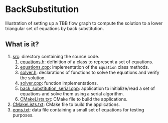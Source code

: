 # BackSubstitution

Illustration of setting up a TBB flow graph to compute the solution to a lower
triangular set of equations by back substitution.

## What is it?

1. [src](src): directory containing the source code.
   1. [equations.h](src/equations.h): definition of a class to represent a set of equations.
   1. [equations.cpp](src/equations.cpp): implementation of the `Equation` class methods.
   1. [solver.h](src/solver.h): declarations of functions to solve the equations and
      verify the solution.
   1. [solver.cpp](src/solver.cpp): function implementations.
   1. [back_substitution_serial.cpp](src/back_substitution_serial.cpp): application to initialize/read
      a set of equations and solve them using a serial algorithm.
   1. [CMakeLists.txt](CMakeLists.txt): CMake file to build the  applications.
1. [CMakeLists.txt](CMakeLists.txt): CMake file to build the  applications.
1. [eqns.txt](eqns.txt): data file containing a small set of equations for
   testing purposes.
